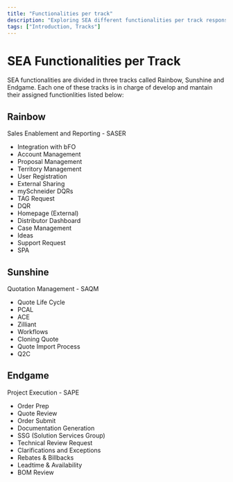 ```yaml
---
title: "Functionalities per track"
description: "Exploring SEA different functionalities per track responsabilities"
tags: ["Introduction, Tracks"]
---
```


# SEA Functionalities per Track

SEA functionalities are divided in three tracks called Rainbow, Sunshine and Endgame. Each one of these tracks is in charge of develop and mantain their assigned functionlities listed below:

## Rainbow

Sales Enablement and Reporting - SASER

- Integration with bFO
- Account Management
- Proposal Management
- Territory Management
- User Registration
- External Sharing
- mySchneider DQRs
- TAG Request
- DQR
- Homepage (External)
- Distributor Dashboard
- Case Management
- Ideas
- Support Request
- SPA

## Sunshine

Quotation Management - SAQM

- Quote Life Cycle
- PCAL
- ACE
- Zilliant
- Workflows
- Cloning Quote
- Quote Import Process
- Q2C

## Endgame

Project Execution - SAPE

- Order Prep
- Quote Review
- Order Submit
- Documentation Generation
- SSG (Solution Services Group)
- Technical Review Request
- Clarifications and Exceptions
- Rebates & Billbacks
- Leadtime & Availability
- BOM Review
